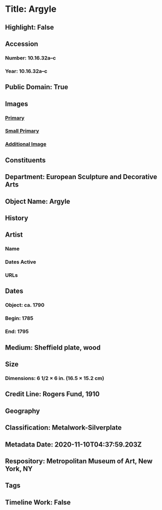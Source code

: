 # Title: Argyle
## Highlight: False
## Accession
### Number: 10.16.32a–c
### Year: 10.16.32a–c
## Public Domain: True
## Images
### [Primary](https://images.metmuseum.org/CRDImages/es/original/SF10_16_32a-c_img1.jpg)
### [Small Primary](https://images.metmuseum.org/CRDImages/es/web-large/SF10_16_32a-c_img1.jpg)
### [Additional Image](https://images.metmuseum.org/CRDImages/es/original/SF10_16_32a-c_img2.jpg)
## Constituents
## Department: European Sculpture and Decorative Arts
## Object Name: Argyle
## History
## Artist
### Name
### Dates Active
### URLs
## Dates
### Object: ca. 1790
### Begin: 1785
### End: 1795
## Medium: Sheffield plate, wood
## Size
### Dimensions: 6 1/2 × 6 in. (16.5 × 15.2 cm)
## Credit Line: Rogers Fund, 1910
## Geography
## Classification: Metalwork-Silverplate
## Metadata Date: 2020-11-10T04:37:59.203Z
## Respository: Metropolitan Museum of Art, New York, NY
## Tags
## Timeline Work: False